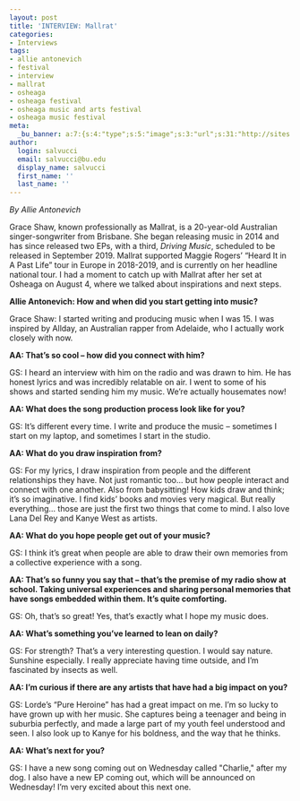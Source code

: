 ```yaml
---
layout: post
title: 'INTERVIEW: Mallrat'
categories:
- Interviews
tags:
- allie antonevich
- festival
- interview
- mallrat
- osheaga
- osheaga festival
- osheaga music and arts festival
- osheaga music festival
meta:
  _bu_banner: a:7:{s:4:"type";s:5:"image";s:3:"url";s:31:"http://sites.bu.edu/wtbu/files/2019/08/mallrat.jpg";s:3:"alt";s:0:"";s:7:"post_id";s:4:"5208";s:4:"html";s:0:"";s:8:"position";s:12:"contentWidth";s:7:"caption";s:0:"";}
author:
  login: salvucci
  email: salvucci@bu.edu
  display_name: salvucci
  first_name: ''
  last_name: ''
---
```

_By Allie Antonevich_

Grace Shaw, known professionally as Mallrat, is a 20-year-old Australian singer-songwriter from Brisbane. She began releasing music in 2014 and has since released two EPs, with a third, _Driving Music_, scheduled to be released in September 2019. Mallrat supported Maggie Rogers’ “Heard It in A Past Life” tour in Europe in 2018-2019, and is currently on her headline national tour. I had a moment to catch up with Mallrat after her set at Osheaga on August 4, where we talked about inspirations and next steps.

**Allie Antonevich: How and when did you start getting into music?**

Grace Shaw: I started writing and producing music when I was 15. I was inspired by Allday, an Australian rapper from Adelaide, who I actually work closely with now.

**AA: That’s so cool – how did you connect with him?**

GS: I heard an interview with him on the radio and was drawn to him. He has honest lyrics and was incredibly relatable on air. I went to some of his shows and started sending him my music. We’re actually housemates now!

**AA: What does the song production process look like for you?**

GS: It’s different every time. I write and produce the music – sometimes I start on my laptop, and sometimes I start in the studio.

**AA: What do you draw inspiration from?**

GS: For my lyrics, I draw inspiration from people and the different relationships they have. Not just romantic too… but how people interact and connect with one another. Also from babysitting! How kids draw and think; it’s so imaginative. I find kids’ books and movies very magical. But really everything… those are just the first two things that come to mind. I also love Lana Del Rey and Kanye West as artists.

**AA: What do you hope people get out of your music?**

GS: I think it’s great when people are able to draw their own memories from a collective experience with a song.

**AA: That’s so funny you say that – that’s the premise of my radio show at school. Taking universal experiences and sharing personal memories that have songs embedded within them. It’s quite comforting.**

GS: Oh, that’s so great! Yes, that’s exactly what I hope my music does.

**AA: What’s something you’ve learned to lean on daily?**

GS: For strength? That’s a very interesting question. I would say nature. Sunshine especially. I really appreciate having time outside, and I’m fascinated by insects as well.

**AA: I’m curious if there are any artists that have had a big impact on you?**

GS: Lorde’s “Pure Heroine” has had a great impact on me. I’m so lucky to have grown up with her music. She captures being a teenager and being in suburbia perfectly, and made a large part of my youth feel understood and seen. I also look up to Kanye for his boldness, and the way that he thinks.

**AA: What’s next for you?**

GS: I have a new song coming out on Wednesday called "Charlie," after my dog. I also have a new EP coming out, which will be announced on Wednesday! I’m very excited about this next one.